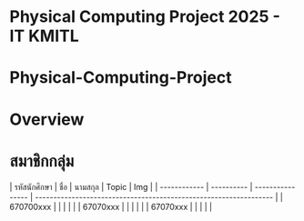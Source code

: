 # Physical Computing Project 2025 - IT KMITL
# Physical-Computing-Project

# Overview

# สมาชิกกลุ่ม

| รหัสนักศึกษา | ชื่อ       | นามสกุล          | Topic                       | Img                                     |
| ------------ | ---------- | ---------------- | ----------------------------------------------------------------- |
| 670700xxx    |      |         |       |                                         |
  | 67070xxx    |      |     |  |                                          |
| 67070xxx     |     |    |        |                                     |
